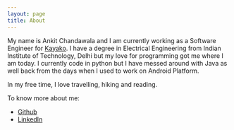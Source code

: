 ```yaml
---
layout: page
title: About
---
```



 My name is Ankit Chandawala and I am currently working as a Software Engineer for [Kayako](http://www.kayako.com). I have a degree in Electrical Engineering from Indian Institute of Technology, Delhi but my love for programming got me where I am today. I currently code in python but I have messed around with Java as well back from the days when I used to work on Android Platform. 

In my free time, I love travelling, hiking and reading. 

To know more about me:

* [Github](https://github.com/nerandell)
* [LinkedIn](https://in.linkedin.com/pub/ankit-chandawala/35/41/525)


